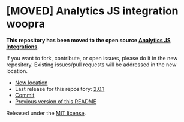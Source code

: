 
# [MOVED] Analytics JS integration woopra

**This repository has been moved to the open source [Analytics JS Integrations](https://github.com/segmentio/analytics.js-integrations).**

If you want to fork, contribute, or open issues, please do it in the new repository. Existing issues/pull requests will be addressed in the new location.

* [New location](https://github.com/segmentio/analytics.js-integrations/tree/master/integrations/woopra)
* Last release for this repository: [2.0.1](https://github.com/segment-integrations/analytics.js-integration-woopra/releases/tag/2.0.1)
* [Commit](https://github.com/segmentio/analytics.js-integrations/commit/a724dd909f7d2da8a76d4efb94a81efe00a2feaf)
* [Previous version of this README](README-OLD.md)

Released under the [MIT license](LICENSE).
